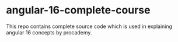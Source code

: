 
# angular-16-complete-course
This repo contains complete source code which is used in explaining angular 16 concepts by procademy.
